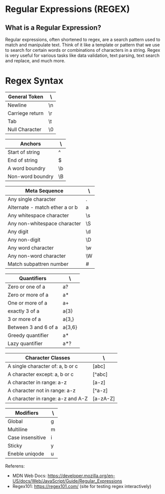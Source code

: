 # Regular Expressions (REGEX)

## What is a Regular Expression?
Regular expressions, often shortened to regex, are a search pattern used to match and manipulate text. Think of it like a template or pattern that we use to search for certain words or combinations of characters in a string. Regex is very useful for various tasks like data validation, text parsing, text search and replace, and much more.

# Regex Syntax

|General Token| \ |
|-------|---|
|Newline| \n|
|Carriege return| \r|
|Tab| \t|
|Null Character| \0|

|Anchors| \ |
|-------|---|
|Start of string| \^|
|End of string| \$|
|A word boundry| \b|
|Non-word boundry| \B|

|Meta Sequence| \ |
|-------|---|
|Any single character| .|
|Alternate - match ether a or b| a|b |
|Any whitespace character| \s |
|Any non-whitespace character| \S |
|Any digit| \d |
|Any non-digit| \D |
|Any word character| \w |
|Any non-word character| \W |
|Match subpattren number | \# |

|Quantifiers| \ |
|-------|---|
|Zero or one of a| a? |
|Zero or more of a| a* |
|One or more of a| a+ |
|exactly 3 of a| a{3} |
|3 or more of a| a{3,} |
|Between 3 and 6 of a| a{3,6} |
|Greedy quantifier| a* |
|Lazy quantifier| a*? |

|Character Classes| \ |
|-------|---|
|A single character of: a, b or c| [abc] |
|A character except: a, b or c| [^abc] |
|A character in range: a-z| [a-z] |
|A character not in range: a-z| [^a-z] |
|A character in range: a-z and A-Z|[a-zA-Z] |

|Modifiers| \ |
|-------|---|
|Global| g |
|Multiline| m |
|Case insensitive| i |
|Sticky| y |
|Eneble uniqode| u |

Referens:
- MDN Web Docs: https://developer.mozilla.org/en-US/docs/Web/JavaScript/Guide/Regular_Expressions   
- Regex101: https://regex101.com/ (site for testing regex interactively)
